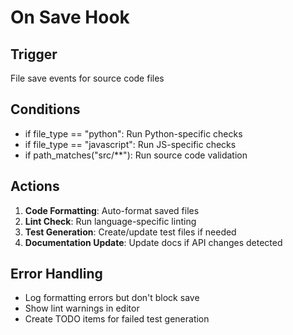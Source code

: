 # On Save Hook

## Trigger
File save events for source code files

## Conditions
- if file_type == "python": Run Python-specific checks
- if file_type == "javascript": Run JS-specific checks
- if path_matches("src/**"): Run source code validation

## Actions
1. **Code Formatting**: Auto-format saved files
2. **Lint Check**: Run language-specific linting
3. **Test Generation**: Create/update test files if needed
4. **Documentation Update**: Update docs if API changes detected

## Error Handling
- Log formatting errors but don't block save
- Show lint warnings in editor
- Create TODO items for failed test generation
